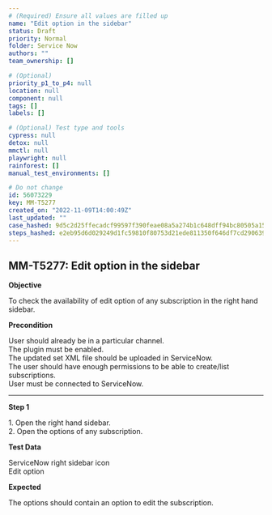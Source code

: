 ```yaml
---
# (Required) Ensure all values are filled up
name: "Edit option in the sidebar"
status: Draft
priority: Normal
folder: Service Now
authors: ""
team_ownership: []

# (Optional)
priority_p1_to_p4: null
location: null
component: null
tags: []
labels: []

# (Optional) Test type and tools
cypress: null
detox: null
mmctl: null
playwright: null
rainforest: []
manual_test_environments: []

# Do not change
id: 56073229
key: MM-T5277
created_on: "2022-11-09T14:00:49Z"
last_updated: ""
case_hashed: 9d5c2d25ffecadcf99597f390feae08a5a274b1c648dff94bc80505a15a1b8878b86e78a3a8ddf2a4c3267e9f48f4b57
steps_hashed: e2eb95d6d029249d1fc59810f80753d21ede811350f646df7cd290639feecbf4dfd83a227db3ea0be4c947ecb883bd9e
---
```


<!-- (Auto-generated) Based on frontmatter's "key" and "name" -->

## MM-T5277: Edit option in the sidebar

**Objective**

To check the availability of edit option of any subscription in the right hand sidebar.

**Precondition**

User should already be in a particular channel.\
The plugin must be enabled.\
The updated set XML file should be uploaded in ServiceNow.\
The user should have enough permissions to be able to create/list subscriptions.\
User must be connected to ServiceNow.

---

**Step 1**

1\. Open the right hand sidebar.\
2\. Open the options of any subscription.

**Test Data**

ServiceNow right sidebar icon\
Edit option

**Expected**

The options should contain an option to edit the subscription.
